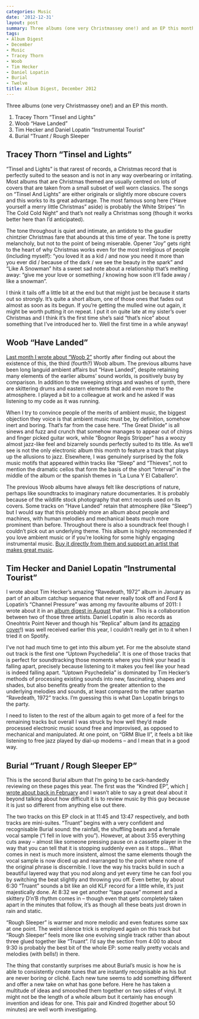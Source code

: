 ```yaml
---
categories: Music
date: '2012-12-31'
layout: post
summary: Three albums (one very Christmassey one!) and an EP this month.
tags:
- Album Digest
- December
- Music
- Tracey Thorn
- Woob
- Tim Hecker
- Daniel Lopatin
- Burial
- Twelve
title: Album Digest, December 2012
---
```


Three albums (one very Christmassey one!) and an EP this month.

1. Tracey Thorn “Tinsel and Lights”
2. Woob “Have Landed”
3. Tim Hecker and Daniel Lopatin “Instrumental Tourist”
4. Burial “Truant / Rough Sleeper

## Tracey Thorn “Tinsel and Lights”

“Tinsel and Lights” is that rarest of records, a Christmas record that is perfectly suited to the season and is not in any way overbearing or irritating. Most albums that are Christmas themed are usually centred on lots of covers that are taken from a small subset of well worn classics. The songs on “Tinsel And Lights” are either originals or slightly more obscure covers and this works to its great advantage. The most famous song here (“Have yourself a merry little Christmas” aside) is probably the White Stripes’ “In The Cold Cold Night” and that’s not really a Christmas song (though it works better here than I’d anticipated).

The tone throughout is quiet and intimate, an antidote to the gaudier chintzier Christmas fare that abounds at this time of year. The tone is pretty melancholy, but not to the point of being miserable. Opener “Joy” gets right to the heart of why Christmas works even for the most irreligious of people (including myself): “you loved it as a kid / and now you need it more than you ever did / because of the dark / we see the beauty in the spark” and “Like A Snowman” hits a sweet sad note about a relationship that’s melting away: “give me your love or something / knowing how soon it’ll fade away / like a snowman”.

I think it tails off a little bit at the end but that might just be because it starts out so strongly. It’s quite a short album, one of those ones that fades out almost as soon as its begun. If you’re getting the mulled wine out again, it might be worth putting it on repeat. I put it on quite late at my sister’s over Christmas and I think it’s the first time she’s said “that’s nice” about something that I’ve introduced her to. Well the first time in a while anyway!

## Woob “Have Landed”

[Last month I wrote about “Woob 2”](/uc21/) shortly after finding out about the existence of this, the third (fourth?) Woob album. The previous albums have been long languid ambient affairs but “Have Landed”, despite retaining many elements of the earlier albums’ sound worlds, is positively busy by comparison. In addition to the sweeping strings and washes of synth, there are skittering drums and eastern elements that add even more to the atmosphere. I played a bit to a colleague at work and he asked if was listening to my code as it was running.

When I try to convince people of the merits of ambient music, the biggest objection they voice is that ambient music must be, by definition, somehow inert and boring. That’s far from the case here. “The Great Divide” is all sinews and fuzz and crunch that somehow manages to appear out of chirps and finger picked guitar work, while “Bognor Regis Stripper” has a woozy almost jazz-like feel and bizarrely sounds perfectly suited to its title. As we’ll see is not the only electronic album this month to feature a track that plays up the allusions to jazz. Elsewhere, I was genuinely surprised by the folk music motifs that appeared within tracks like “Sleep” and “Thieves”, not to mention the dramatic cellos that form the basis of the short “Interval” in the middle of the album or the spanish themes in “La Luna Y El Caballero”.

The previous Woob albums have always felt like descriptions of nature, perhaps like soundtracks to imaginary nature documentaries. It is probably because of the wildlife stock photography that em:t records used on its covers. Some tracks on “Have Landed” retain that atmosphere (like “Sleep”) but I would say that this probably more an album about people and machines, with human melodies and mechanical beats much more prominent than before. Throughout there is also a soundtrack feel though I couldn’t pick out an underlying theme. This album is highly recommended if you love ambient music or if you’re looking for some highly engaging instrumental music. [Buy it directly from them and support an artist that makes great music](http://woob.bandcamp.com/album/have-landed).

## Tim Hecker and Daniel Lopatin “Instrumental Tourist”

I wrote about Tim Hecker’s amazing “Ravedeath, 1972” album in January as part of an album catchup sequence that never really took off and Ford & Lopatin’s “Channel Pressure” was among my favourite albums of 2011: I wrote about it in an [album digest in August](/album-digest-august-2011/) that year. This is a collaboration between two of those three artists. Daniel Lopatin is also records as Oneohtrix Point Never and though his “Replica” album (and its [amazing cover](http://pitchfork.com/features/take-cover/8705-oneohtrix-point-never-replica/)!) was well received earlier this year, I couldn’t really get in to it when I tried it on Spotify.

I’ve not had much time to get into this album yet. For me the absolute stand out track is the first one “Uptown Psychedelia”. It is one of those tracks that is perfect for soundtracking those moments where you think your head is falling apart, precisely because listening to it makes you feel like your head is indeed falling apart. “Uptown Psychedelia” is dominated by Tim Hecker’s methods of processing existing sounds into new, fascinating, shapes and shades, but also benefits greatly from the greater attention to the underlying melodies and sounds, at least compared to the rather spartan “Ravedeath, 1972” tracks. I’m guessing this is what Dan Lopatin brings to the party.

I need to listen to the rest of the album again to get more of a feel for the remaining tracks but overall I was struck by how well they’d made processed electronic music sound free and improvised, as opposed to mechanical and manipulated. At one point, on “GRM Blue II”, it feels a bit like listening to free jazz played by dial-up modems – and I mean that in a good way.

## Burial “Truant / Rough Sleeper EP”

This is the second Burial album that I’m going to be cack-handedly reviewing on these pages this year. The first was the “Kindred EP”, which [I wrote about back in February](/album-digest-february-2012/) and I wasn’t able to say a great deal about it beyond talking about how difficult it is to review music by this guy because it is just so different from anything else out there.

The two tracks on this EP clock in at 11:45 and 13:47 respectively, and both tracks are mini-suites. “Truant” begins with a very confident and recognisable Burial sound: the rainfall, the shuffling beats and a female vocal sample (“I fell in love with you”). However, at about 3:55 everything cuts away – almost like someone pressing pause on a cassette player in the way that you can tell that it is stopping suddenly even as it stops… What comes in next is much more insistent, almost the same elements though the vocal sample is now diced up and rearranged to the point where none of the original phrase is discernible. I love the way his tracks build in such a beautiful layered way that you nod along and yet every time he can fool you by switching the beat slightly and throwing you off. Even better, by about 6:30 “Truant” sounds a bit like an old KLF record for a little while, it’s just majestically done. At 8:32 we get another “tape pause” moment and a skittery D’n’B rhythm comes in – though even that gets completely taken apart in the minutes that follow, it’s as though all these beats just drown in rain and static.

“Rough Sleeper” is warmer and more melodic and even features some sax at one point. The weird silence trick is employed again on this track but “Rough Sleeper” feels more like one evolving single track rather than about three glued together like “Truant”. I’d say the section from 4:00 to about 9:30 is probably the best bit of the whole EP: some really pretty vocals and melodies (with bells!) in there.

The thing that constantly surprises me about Burial’s music is how he is able to consistently create tunes that are instantly recognisable as his but are never boring or cliché. Each new tune seems to add something different and offer a new take on what has gone before. Here he has taken a multitude of ideas and smooshed them together on two sides of vinyl. It might not be the length of a whole album but it certainly has enough invention and ideas for one. This pair and Kindred (together about 50 minutes) are well worth investigating.